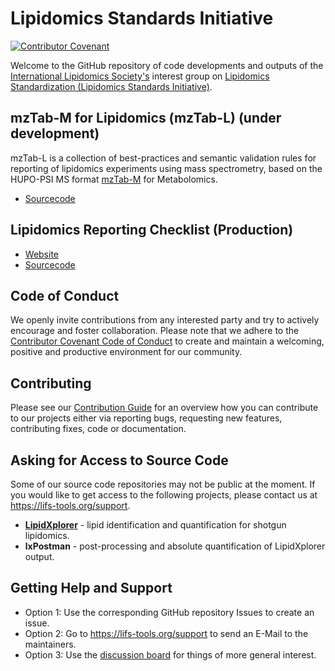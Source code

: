# Lipidomics Standards Initiative
[![Contributor Covenant](https://img.shields.io/badge/Contributor%20Covenant-2.1-4baaaa.svg)](https://github.com/lifs-tools/.github/blob/main/CODE_OF_CONDUCT.md)

Welcome to the GitHub repository of code developments and outputs of the [International Lipidomics Society's](https://lipidomicssociety.org/) interest group on [Lipidomics Standardization (Lipidomics Standards Initiative)](https://lipidomicstandards.org).

## mzTab-M for Lipidomics (mzTab-L) (under development)

mzTab-L is a collection of best-practices and semantic validation rules for reporting of lipidomics experiments using mass spectrometry, based on the HUPO-PSI MS format [mzTab-M](https://github.com/HUPO-PSI/mzTab) for Metabolomics.

- [Sourcecode](https://github.com/lipidomics-standards-initiative/mzTab-L)

## Lipidomics Reporting Checklist (Production)

- [Website](https://lipidomicstandards.org/reporting_checklist/)
- [Sourcecode](https://github.com/lifs-tools/lipidomics-checklist) 

## Code of Conduct
We openly invite contributions from any interested party and try to actively encourage and foster collaboration.
Please note that we adhere to the [Contributor Covenant Code of Conduct](https://github.com/lifs-tools/.github/blob/main/CODE_OF_CONDUCT.md) to create and maintain a welcoming, positive and productive environment for our community. 

## Contributing
Please see our [Contribution Guide](https://github.com/lifs-tools/.github/blob/main/CONTRIBUTING.md) for an overview how you can contribute to our projects either via reporting bugs, requesting new features, contributing fixes, code or documentation.

## Asking for Access to Source Code
Some of our source code repositories may not be public at the moment. If you would like to get access to the following projects, please contact us at https://lifs-tools.org/support.

- **[LipidXplorer](https://lifs-tools.org/lipidxplorer)** - lipid identification and quantification for shotgun lipidomics.
- **lxPostman** - post-processing and absolute quantification of LipidXplorer output.

## Getting Help and Support

- Option 1: Use the corresponding GitHub repository Issues to create an issue.
- Option 2: Go to https://lifs-tools.org/support to send an E-Mail to the maintainers.
- Option 3: Use the [discussion board](https://github.com/orgs/lifs-tools/discussions) for things of more general interest.
